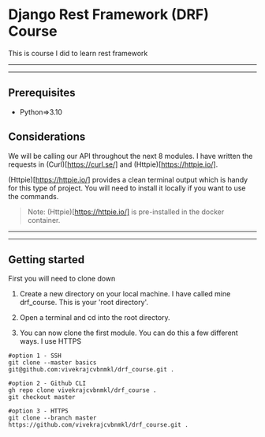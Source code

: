 # Django Rest Framework (DRF) Course
This is course I did to learn rest framework
***
***

## Prerequisites
- Python=>3.10

## Considerations
We will be calling our API throughout the next 8 modules. I have written the requests in (Curl)[https://curl.se/] and (Httpie)[https://httpie.io/]. 

(Httpie)[https://httpie.io/] provides a clean terminal output which is handy for this type of project. You will need to install it locally if you want to use the commands.
>Note: (Httpie)[https://httpie.io/] is pre-installed in the docker container.
***
***

## Getting started
First you will need to clone down

1) Create a new directory on your local machine. I have called mine drf_course. This is your 'root directory'.

2) Open a terminal and cd into the root directory.

3) You can now clone the first module. You can do this a few different ways. I use HTTPS

```
#option 1 - SSH
git clone --master basics git@github.com:vivekrajcvbnmkl/drf_course.git .

#option 2 - Github CLI
gh repo clone vivekrajcvbnmkl/drf_course .
git checkout master

#option 3 - HTTPS
git clone --branch master https://github.com/vivekrajcvbnmkl/drf_course.git .
```

